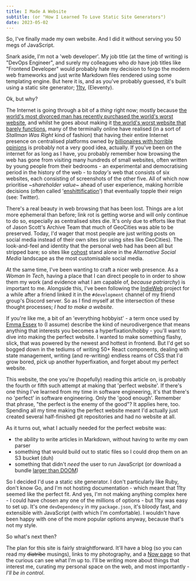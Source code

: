 ```yaml
---
title: I Made A Website
subtitle: (or "How I Learned To Love Static Site Generators")
date: 2023-05-02
---
```


So, I've finally made my own website. And I did it without serving you 50 megs
of JavaScript.

Snark aside, I'm not a 'web developer'. My job title (at the time of writing) is
"DevOps Engineer", and surely my colleagues who _do_ have job titles like "Frontend
Developer" would probably hate my decision to forgo the modern web frameworks
and just write Markdown files rendered using some templating engine. But here
it is, and as you've probably guessed, it's built using a static site generator;
[11ty][1], (Eleventy).

Ok, but why?

The Internet is going through a bit of a _thing_ right now; mostly because
[the world's most divorced man has recently purchased the world's worst website][2],
and whilst he goes about making it [the world's worst website that barely functions][3],
many of the terminally online have realised (in a sort of _Stallman Was Right_
kind of fashion) that having their entire Internet presence on centralised
platforms owned by [billionaires with horrible opinions][4] is probably not a
very good idea, actually. If you've been on the internet for as long as I have,
you probably remember how browsing the web has gone from visiting many hundreds
of small websites, often written by young people from their bedrooms - an
experimental and democratising period in the history of the web - to _today's_
web that consists of six websites, each consisting of screenshots of the other
five. All of which now prioritise _~shareholder value~_ ahead of user experience,
making horrible decisions (often called '[enshittification][5]') that eventually
topple their reign (see: Twitter).

There's a real beauty in web browsing that has been lost. Things are a lot more
ephemeral than before; link rot is getting worse and will only continue to do so,
especially as centralised sites die. It's only due to efforts like that of Jason
Scott's Archive Team that much of GeoCities was able to be preserved. Today, I'd
wager that most people are just writing posts on social media instead of their
own sites (or using sites like GeoCities). The look-and-feel and identity that
the personal web had has been all but stripped bare; so sites like [cohost][9]
stand alone in the _Alternative Social Media_ landscape as the most customisable
social media.

At the same time, I've been wanting to craft a nicer web presence. As a _Woman
In Tech_, having a place that I can direct people to in order to show them my
work (and evidence what I am capable of, _because patriarchy_) is important to
me. Alongside this, I've been following the [IndieWeb][6] project for a while
after a friend linked it in the `#development` channel of my friend group's
Discord server. So as I find myself at the intersection of these thought
processes; _I had to make a website_.

If you're like me, a bit of an 'everything hobbyist' - a term once used by
[Emma Essex][7] to (I assume) describe the kind of neurodivergence that means
anything that interests you becomes a hyperfixation/hobby - you'll want to dive
into making the perfect website. I wanted to make something flashy, slick, that
was powered by the newest and hottest in frontend. But I'd get so bogged down
in the tediums of writing 50+ React components, dealing with state management,
writing (and re-writing) endless reams of CSS that I'd grow bored, pick up
another hyperfixation, and forget about my perfect website.

This website, the one you're (hopefully) reading this article on, is probably
the fourth or fifth such attempt at making that 'perfect website'. If there's
one thing I've learned from my time in software engineering, it's that there's
no 'perfect' in software engineering. Only the 'good enough'. Remember that
phrase, "the perfect is the enemy of the good"? It applies here, too. Spending
all my time making the perfect website meant I'd actually just created several
half-finished git repositories and had no website at all.

As it turns out, what I actually needed for the perfect website was:

- the ability to write articles in Markdown, without having to write my own
  parser
- something that would build out to static files so I could drop them on an S3
  bucket (duh)
- something that didn't _need_ the user to run JavaScript (or download a bundle
  [larger than DOOM][10])

So I decided I'd use a static site generator. I don't particularly like Ruby,
don't know Go, and I'm not hosting documentation - which meant that 11ty seemed
like the perfect fit. And yes, I'm not making anything complex here - I could have
chosen any one of the millions of options - but 11ty was easy to set up. It's one
`devDependency` in my `package.json`, it's bloody fast, and extensible with
JavaScript (with which I'm comfortable). I wouldn't have been happy with one of
the more popular options anyway, because that's not my style.

So what's next then?

The plan for this site is fairly straightforward. It'll have a blog (so you can
read my ~~diatribe~~ musings), links to my photography, and a [Now page][8] so
that the curious can see what I'm up to. I'll be writing more about things that
interest me, curating my personal space on the web, and most importantly - _I'll
be in control_.

[1]: https://www.11ty.dev/
[2]: https://en.wikipedia.org/wiki/Acquisition_of_Twitter_by_Elon_Musk
[3]: https://web.archive.org/web/20230501213801/https://twitter.com/JUNlPER/status/1653144319446904832
[4]: https://www.pbs.org/newshour/economy/twitter-quietly-removes-policy-against-deadnaming-transgender-people
[5]: https://www.wired.com/story/tiktok-platforms-cory-doctorow/
[6]: https://indieweb.org/
[7]: https://heckscaper.com/
[8]: https://nownownow.com/about
[9]: https://cohost.org/rc/welcome
[10]: https://www.wired.com/2016/04/average-webpage-now-size-original-doom/
